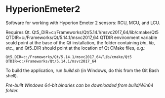 # HyperionEmeter2
Software for working with Hyperion Emeter 2 sensors: RCU, MCU, and LCU.  

Requires Qt. 
Qt5_DIR=c:/Frameworks/Qt/5.14.1/msvc2017_64/lib/cmake/Qt5
QTDIR=c:/Frameworks/Qt/5.14.1/msvc2017_64
QTDIR environment variable sould point at the base of the Qt installation, the folder containing _bin_, _lib_, etc., and Qt5_DIR should point at the location of Qt CMake files, e.g.:
```
Qt5_DIR=c:/Frameworks/Qt/5.14.1/msvc2017_64/lib/cmake/Qt5
QTDIR=c:/Frameworks/Qt/5.14.1/msvc2017_64  
```

To build the application, run _build.sh_ (in Windows, do this from the Git Bash shell). 

*Pre-built Windows 64-bit binaries can be downloaded from _build/Win64_ folder.*